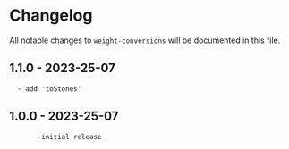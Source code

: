 # Changelog

All notable changes to `weight-conversions` will be documented in this file.

## 1.1.0 - 2023-25-07

      - add 'toStones'

## 1.0.0 - 2023-25-07
           -initial release
